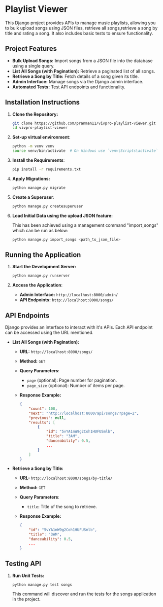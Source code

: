 # Playlist Viewer

This Django project provides APIs to manage music playlists, allowing you to bulk upload songs using JSON files, retrieve all songs,retrieve a song by title and rating a song. It also includes basic tests to ensure functionality.

## Project Features

- **Bulk Upload Songs:** Import songs from a JSON file into the database using a single query.
- **List All Songs (with Pagination):** Retrieve a paginated list of all songs.
- **Retrieve a Song by Title:** Fetch details of a song given its title.
- **Admin Interface:** Manage songs via the Django admin interface.
- **Automated Tests:** Test API endpoints and functionality.

## Installation Instructions

1. **Clone the Repository:**

   ```bash
   git clone https://github.com/pranman11/vivpro-playlist-viewer.git
   cd vivpro-playlist-viewer

2. **Set-up virtual environment**:
   ```bash
   python -m venv venv
   source venv/bin/activate  # On Windows use `venv\Scripts\activate`

3. **Install the Requirements**:

   ```bash
   pip install -r requirements.txt
   ```

4. **Apply Migrations:**

   ```bash
   python manage.py migrate
   ```

5. **Create a Superuser:**

   ```bash
   python manage.py createsuperuser
   ```

6. **Load Initial Data using the upload JSON feature:**

   This has been achieved using a management command "import_songs" which can be run as below:

   ```bash
   python manage.py import_songs <path_to_json_file>
   ```

## Running the Application

1. **Start the Development Server:**

   ```bash
   python manage.py runserver
   ```

2. **Access the Application:**

   - **Admin Interface:** `http://localhost:8000/admin/`
   - **API Endpoints:** `http://localhost:8000/songs/`

## API Endpoints

Django provides an interface to interact with it's APIs. Each API endpoint can be accessed using the URL mentioned.

- **List All Songs (with Pagination):**

  - **URL:** `http://localhost:8000/songs/`
  - **Method:** `GET`
  - **Query Parameters:**
    - `page` (optional): Page number for pagination.
    - `page_size` (optional): Number of items per page.
  - **Response Example:**

    ```json
    {
        "count": 100,
        "next": "http://localhost:8000/api/songs/?page=2",
        "previous": null,
        "results": [
            {
                "id": "5vYA1mW9g2Coh1HUFUSmlb",
                "title": "3AM",
                "danceability": 0.5,
                ...
            }
        ]
    }
    ```

- **Retrieve a Song by Title:**

  - **URL:** `http://localhost:8000/songs/by-title/`
  - **Method:** `GET`
  - **Query Parameters:**
    - `title`: Title of the song to retrieve.
  - **Response Example:**

    ```json
    {
        "id": "5vYA1mW9g2Coh1HUFUSmlb",
        "title": "3AM",
        "danceability": 0.5,
        ...
    }
    ```

## Testing API

1. **Run Unit Tests:**

   ```bash
   python manage.py test songs
   ```

   This command will discover and run the tests for the songs application in the project.
